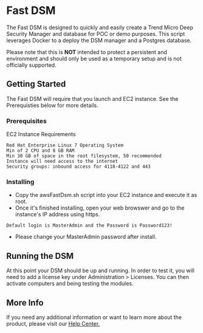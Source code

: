 # Fast DSM

The Fast DSM is designed to quickly and easily create a Trend Micro Deep Security Manager and database for POC or demo purposes.  This script leverages Docker to a deploy the DSM manager and a Postgres database.

Please note that this is **NOT** intended to protect a persistent and environment and should only be used as a temporary setup and is not officially supported. 

## Getting Started

The Fast DSM will require that you launch and EC2 instance.  See the Prerequisties below for more details.

### Prerequisites

EC2 Instance Requirements

```
Red Hat Enterprise Linux 7 Operating System
Min of 2 CPU and 8 GB RAM
Min 30 GB of space in the root filesystem, 50 recommended
Instance will need access to the internet
Security groups: inbound access for 4118-4122 and 443
```

### Installing

* Copy the awsFastDsm.sh script into your EC2 instance and execute it as root. 
* Once it's finished installing, open your web browswer and go to the instance's IP address using https.
```
Default login is MasterAdmin and the Password is Password123!
```
* Please change your MasterAdmin password after install. 

## Running the DSM

At this point your DSM should be up and running.  In order to test it, you will need to add a license key under Administration > Licenses.  You can then activate computers and being testing the modules.


## More Info

If you need any additional information or want to learn more about the product, please visit our [Help Center.](http://help.deepsecurity.trendmicro.com/) 


